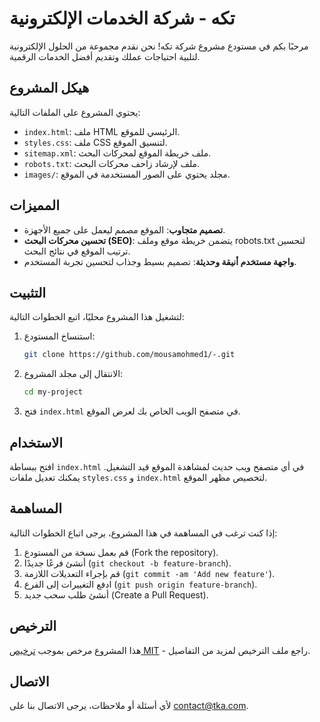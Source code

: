 # تكه - شركة الخدمات الإلكترونية

مرحبًا بكم في مستودع مشروع شركة تكه! نحن نقدم مجموعة من الحلول الإلكترونية لتلبية احتياجات عملك وتقديم أفضل الخدمات الرقمية.

## هيكل المشروع

يحتوي المشروع على الملفات التالية:

- `index.html`: ملف HTML الرئيسي للموقع.
- `styles.css`: ملف CSS لتنسيق الموقع.
- `sitemap.xml`: ملف خريطة الموقع لمحركات البحث.
- `robots.txt`: ملف لإرشاد زاحف محركات البحث.
- `images/`: مجلد يحتوي على الصور المستخدمة في الموقع.

## المميزات

- **تصميم متجاوب**: الموقع مصمم ليعمل على جميع الأجهزة.
- **تحسين محركات البحث (SEO)**: يتضمن خريطة موقع وملف robots.txt لتحسين ترتيب الموقع في نتائج البحث.
- **واجهة مستخدم أنيقة وحديثة**: تصميم بسيط وجذاب لتحسين تجربة المستخدم.

## التثبيت

لتشغيل هذا المشروع محليًا، اتبع الخطوات التالية:

1. استنساخ المستودع:
    ```bash
    git clone https://github.com/mousamohmed1/-.git
    ```

2. الانتقال إلى مجلد المشروع:
    ```bash
    cd my-project
    ```

3. فتح `index.html` في متصفح الويب الخاص بك لعرض الموقع.

## الاستخدام

افتح ببساطة `index.html` في أي متصفح ويب حديث لمشاهدة الموقع قيد التشغيل. يمكنك تعديل ملفات `styles.css` و `index.html` لتخصيص مظهر الموقع.

## المساهمة

إذا كنت ترغب في المساهمة في هذا المشروع، يرجى اتباع الخطوات التالية:

1. قم بعمل نسخة من المستودع (Fork the repository).
2. أنشئ فرعًا جديدًا (`git checkout -b feature-branch`).
3. قم بإجراء التعديلات اللازمة (`git commit -am 'Add new feature'`).
4. ادفع التغييرات إلى الفرع (`git push origin feature-branch`).
5. أنشئ طلب سحب جديد (Create a Pull Request).

## الترخيص

هذا المشروع مرخص بموجب [ترخيص MIT](LICENSE) - راجع ملف الترخيص لمزيد من التفاصيل.

## الاتصال

لأي أسئلة أو ملاحظات، يرجى الاتصال بنا على [contact@tka.com](mailto:contact@tka.com).


